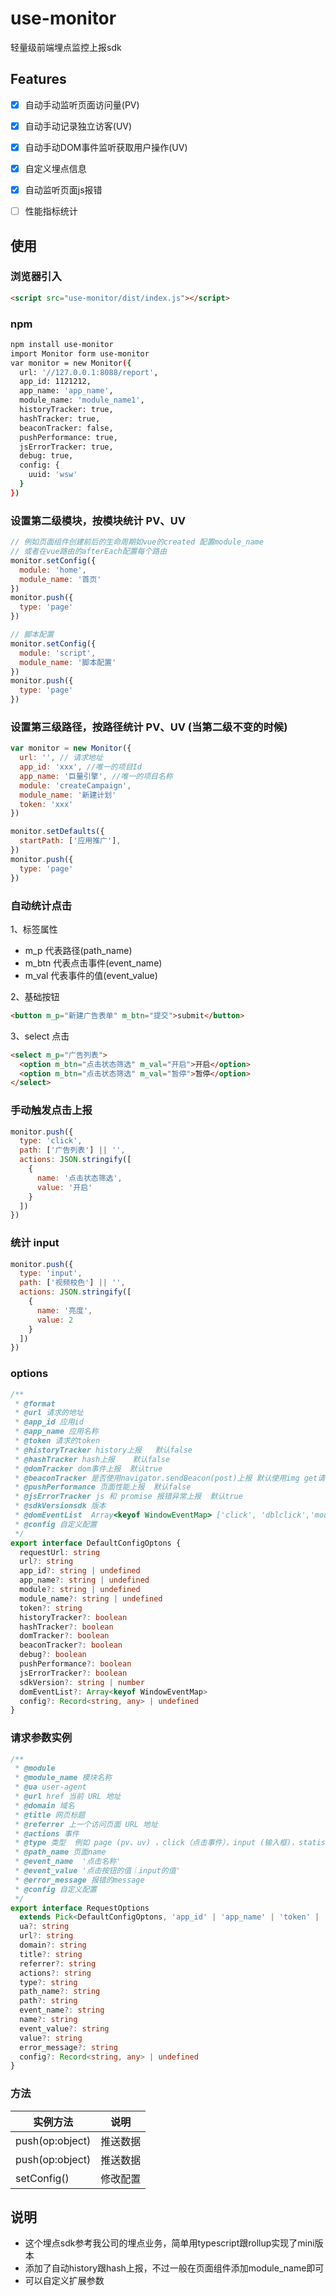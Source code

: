 
# use-monitor
轻量级前端埋点监控上报sdk

## Features 
- [x] 自动手动监听页面访问量(PV)
- [x] 自动手动记录独立访客(UV)
- [x] 自动手动DOM事件监听获取用户操作(UV)
- [x] 自定义埋点信息
- [x] 自动监听页面js报错
- [ ]  性能指标统计


## 使用

### 浏览器引入
```html
<script src="use-monitor/dist/index.js"></script>
```
### npm

```bash
npm install use-monitor
import Monitor form use-monitor
var monitor = new Monitor({
  url: '//127.0.0.1:8088/report',
  app_id: 1121212,
  app_name: 'app_name',
  module_name: 'module_name1',
  historyTracker: true,
  hashTracker: true,
  beaconTracker: false,
  pushPerformance: true,
  jsErrorTracker: true,
  debug: true,
  config: {
    uuid: 'wsw'
  }
})

```
### 设置第二级模块，按模块统计 PV、UV 

```js
// 例如页面组件创建前后的生命周期如vue的created 配置module_name
// 或者在vue路由的afterEach配置每个路由
monitor.setConfig({
  module: 'home',
  module_name: '首页'
})
monitor.push({
  type: 'page'
})

// 脚本配置
monitor.setConfig({
  module: 'script',
  module_name: '脚本配置'
})
monitor.push({
  type: 'page'
})
```

### 设置第三级路径，按路径统计 PV、UV (当第二级不变的时候)

```js
var monitor = new Monitor({
  url: '', // 请求地址
  app_id: 'xxx', //唯一的项目Id
  app_name: '巨量引擎', //唯一的项目名称
  module: 'createCampaign',
  module_name: '新建计划'
  token: 'xxx'
})

monitor.setDefaults({
  startPath: ['应用推广'],
})
monitor.push({
  type: 'page'
})
```

### 自动统计点击
1、标签属性

- m_p 代表路径(path_name)
- m_btn 代表点击事件(event_name)
- m_val 代表事件的值(event_value)

2、基础按钮

```html
<button m_p="新建广告表单" m_btn="提交">submit</button>
```

3、select 点击

```html
<select m_p="广告列表">
  <option m_btn="点击状态筛选" m_val="开启">开启</option>
  <option m_btn="点击状态筛选" m_val="暂停">暂停</option>
</select>
```
### 手动触发点击上报

```js
monitor.push({
  type: 'click',
  path: ['广告列表'] || '',
  actions: JSON.stringify([
    {
      name: '点击状态筛选',
      value: '开启'
    }
  ])
})
```

### 统计 input

```js
monitor.push({
  type: 'input',
  path: ['视频校色'] || '',
  actions: JSON.stringify([
    {
      name: '亮度',
      value: 2
    }
  ])
})
```


### options

```typescript
/**
 * @format
 * @url 请求的地址
 * @app_id 应用id
 * @app_name 应用名称
 * @token 请求的token
 * @historyTracker history上报   默认false
 * @hashTracker hash上报    默认false
 * @domTracker dom事件上报  默认true
 * @beaconTracker 是否使用navigator.sendBeacon(post)上报 默认使用img get请求 
 * @pushPerformance 页面性能上报  默认false
 * @jsErrorTracker js 和 promise 报错异常上报  默认true
 * @sdkVersionsdk 版本
 * @domEventList  Array<keyof WindowEventMap> ['click', 'dblclick','mousedown'] 默认['click']
 * @config 自定义配置
 */
export interface DefaultConfigOptons {
  requestUrl: string
  url?: string
  app_id?: string | undefined
  app_name?: string | undefined
  module?: string | undefined
  module_name?: string | undefined
  token?: string
  historyTracker?: boolean
  hashTracker?: boolean
  domTracker?: boolean
  beaconTracker?: boolean
  debug?: boolean
  pushPerformance?: boolean
  jsErrorTracker?: boolean
  sdkVersion?: string | number
  domEventList?: Array<keyof WindowEventMap>
  config?: Record<string, any> | undefined
}
```

### 请求参数实例

```typescript
/**
 * @module
 * @module_name 模块名称
 * @ua user-agent
 * @url href 当前 URL 地址
 * @domain 域名
 * @title 网页标题
 * @referrer 上一个访问页面 URL 地址
 * @actions 事件
 * @type 类型  例如 page (pv、uv) ，click（点击事件），input (输入框)，statistics (自定义统计)
 * @path_name 页面name
 * @event_name  '点击名称'
 * @event_value '点击按钮的值｜input的值'
 * @error_message 报错的message
 * @config 自定义配置
 */
export interface RequestOptions
  extends Pick<DefaultConfigOptons, 'app_id' | 'app_name' | 'token' | 'module' | 'module_name'> {
  ua?: string
  url?: string
  domain?: string
  title?: string
  referrer?: string
  actions?: string
  type?: string
  path_name?: string
  path?: string
  event_name?: string
  name?: string
  event_value?: string
  value?: string
  error_message?: string
  config?: Record<string, any> | undefined
}
```

### 方法

| 实例方法                          |说明                     |
| ---------------------------------| -----------------------|
| push(op:object)                  | 推送数据                |
| push(op:object)                  | 推送数据                |
| setConfig()                      | 修改配置                |


## 说明
- 这个埋点sdk参考我公司的埋点业务，简单用typescript跟rollup实现了mini版本
- 添加了自动history跟hash上报，不过一般在页面组件添加module_name即可
- 可以自定义扩展参数
